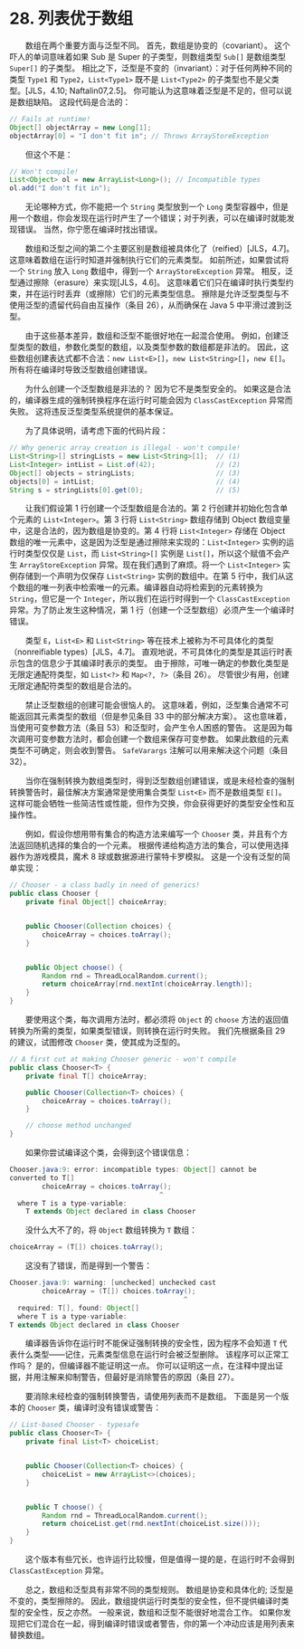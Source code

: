 # 28. 列表优于数组

　　数组在两个重要方面与泛型不同。 首先，数组是协变的（covariant）。 这个吓人的单词意味着如果 Sub 是 Super 的子类型，则数组类型 `Sub[]` 是数组类型 `Super[]` 的子类型。 相比之下，泛型是不变的（invariant）：对于任何两种不同的类型 `Type1` 和 `Type2`，`List<Type1>` 既不是 `List<Type2>` 的子类型也不是父类型。[JLS，4.10; Naftalin07,2.5]。 你可能认为这意味着泛型是不足的，但可以说是数组缺陷。 这段代码是合法的：

```Java
// Fails at runtime!
Object[] objectArray = new Long[1];
objectArray[0] = "I don't fit in"; // Throws ArrayStoreException
```

　　但这个不是：

```Java
// Won't compile!
List<Object> ol = new ArrayList<Long>(); // Incompatible types
ol.add("I don't fit in");
```

　　无论哪种方式，你不能把一个 `String` 类型放到一个 `Long` 类型容器中，但是用一个数组，你会发现在运行时产生了一个错误；对于列表，可以在编译时就能发现错误。 当然，你宁愿在编译时找出错误。

　　数组和泛型之间的第二个主要区别是数组被具体化了（reified）[JLS，4.7]。 这意味着数组在运行时知道并强制执行它们的元素类型。 如前所述，如果尝试将一个 `String` 放入 `Long` 数组中，得到一个 `ArrayStoreException` 异常。 相反，泛型通过擦除（erasure）来实现[JLS，4.6]。 这意味着它们只在编译时执行类型约束，并在运行时丢弃（或擦除）它们的元素类型信息。 擦除是允许泛型类型与不使用泛型的遗留代码自由互操作（条目 26），从而确保在 Java 5 中平滑过渡到泛型。

　　由于这些基本差异，数组和泛型不能很好地在一起混合使用。 例如，创建泛型类型的数组，参数化类型的数组，以及类型参数的数组都是非法的。 因此，这些数组创建表达式都不合法：`new List<E>[]`，`new List<String>[]`，`new E[]`。 所有将在编译时导致泛型数组创建错误。

　　为什么创建一个泛型数组是非法的？ 因为它不是类型安全的。 如果这是合法的，编译器生成的强制转换程序在运行时可能会因为 `ClassCastException` 异常而失败。 这将违反泛型类型系统提供的基本保证。

　　为了具体说明，请考虑下面的代码片段：

```Java
// Why generic array creation is illegal - won't compile!
List<String>[] stringLists = new List<String>[1];  // (1)
List<Integer> intList = List.of(42);               // (2)
Object[] objects = stringLists;                    // (3)
objects[0] = intList;                              // (4)
String s = stringLists[0].get(0);                  // (5)
```

　　让我们假设第 1 行创建一个泛型数组是合法的。第 2 行创建并初始化包含单个元素的 `List<Integer>`。第 3 行将 `List<String>` 数组存储到 Object 数组变量中，这是合法的，因为数组是协变的。第 4 行将 `List<Integer>` 存储在 Object 数组的唯一元素中，这是因为泛型是通过擦除来实现的：`List<Integer>` 实例的运行时类型仅仅是 `List`，而 `List<String>[]` 实例是 `List[]`，所以这个赋值不会产生 `ArrayStoreException` 异常。现在我们遇到了麻烦。将一个 `List<Integer>` 实例存储到一个声明为仅保存 `List<String>` 实例的数组中。在第 5 行中，我们从这个数组的唯一列表中检索唯一的元素。编译器自动将检索到的元素转换为 `String`，但它是一个 `Integer`，所以我们在运行时得到一个 `ClassCastException` 异常。为了防止发生这种情况，第 1 行（创建一个泛型数组）必须产生一个编译时错误。

　　类型 `E`，`List<E>` 和 `List<String>` 等在技术上被称为不可具体化的类型（nonreifiable types）[JLS，4.7]。 直观地说，不可具体化的类型是其运行时表示包含的信息少于其编译时表示的类型。 由于擦除，可唯一确定的参数化类型是无限定通配符类型，如 `List<?>` 和 `Map<?, ?>`（条目 26）。 尽管很少有用，创建无限定通配符类型的数组是合法的。

　　禁止泛型数组的创建可能会很恼人的。 这意味着，例如，泛型集合通常不可能返回其元素类型的数组（但是参见条目 33 中的部分解决方案）。 这也意味着，当使用可变参数方法（条目 53）和泛型时，会产生令人困惑的警告。 这是因为每次调用可变参数方法时，都会创建一个数组来保存可变参数。 如果此数组的元素类型不可确定，则会收到警告。 `SafeVarargs` 注解可以用来解决这个问题（条目 32）。

　　当你在强制转换为数组类型时，得到泛型数组创建错误，或是未经检查的强制转换警告时，最佳解决方案通常是使用集合类型 `List<E>` 而不是数组类型 `E[]`。 这样可能会牺牲一些简洁性或性能，但作为交换，你会获得更好的类型安全性和互操作性。

　　例如，假设你想用带有集合的构造方法来编写一个 `Chooser` 类，并且有个方法返回随机选择的集合的一个元素。 根据传递给构造方法的集合，可以使用选择器作为游戏模具，魔术 8 球或数据源进行蒙特卡罗模拟。 这是一个没有泛型的简单实现：

```Java
// Chooser - a class badly in need of generics!
public class Chooser {
    private final Object[] choiceArray;


    public Chooser(Collection choices) {
        choiceArray = choices.toArray();
    }


    public Object choose() {
        Random rnd = ThreadLocalRandom.current();
        return choiceArray[rnd.nextInt(choiceArray.length)];
    }
}
```

　　要使用这个类，每次调用方法时，都必须将 `Object` 的 `choose` 方法的返回值转换为所需的类型，如果类型错误，则转换在运行时失败。 我们先根据条目 29 的建议，试图修改 `Chooser` 类，使其成为泛型的。

```Java
// A first cut at making Chooser generic - won't compile
public class Chooser<T> {
    private final T[] choiceArray;

    public Chooser(Collection<T> choices) {
        choiceArray = choices.toArray();
    }

    // choose method unchanged
}
```

　　如果你尝试编译这个类，会得到这个错误信息：

```Java
Chooser.java:9: error: incompatible types: Object[] cannot be
converted to T[]
        choiceArray = choices.toArray();
                                     ^
  where T is a type-variable:
    T extends Object declared in class Chooser
```

　　没什么大不了的，将 `Object` 数组转换为 `T` 数组：

```Java
choiceArray = (T[]) choices.toArray();
```

　　这没有了错误，而是得到一个警告：

```Java
Chooser.java:9: warning: [unchecked] unchecked cast
        choiceArray = (T[]) choices.toArray();
                                           ^
  required: T[], found: Object[]
  where T is a type-variable:
T extends Object declared in class Chooser
```

　　编译器告诉你在运行时不能保证强制转换的安全性，因为程序不会知道 `T` 代表什么类型——记住，元素类型信息在运行时会被泛型删除。 该程序可以正常工作吗？ 是的，但编译器不能证明这一点。 你可以证明这一点，在注释中提出证据，并用注解来抑制警告，但最好是消除警告的原因（条目 27）。

　　要消除未经检查的强制转换警告，请使用列表而不是数组。 下面是另一个版本的 `Chooser` 类，编译时没有错误或警告：

```Java
// List-based Chooser - typesafe
public class Chooser<T> {
    private final List<T> choiceList;


    public Chooser(Collection<T> choices) {
        choiceList = new ArrayList<>(choices);
    }


    public T choose() {
        Random rnd = ThreadLocalRandom.current();
        return choiceList.get(rnd.nextInt(choiceList.size()));
    }
}
```

　　这个版本有些冗长，也许运行比较慢，但是值得一提的是，在运行时不会得到 `ClassCastException` 异常。

　　总之，数组和泛型具有非常不同的类型规则。 数组是协变和具体化的; 泛型是不变的，类型擦除的。 因此，数组提供运行时类型的安全性，但不提供编译时类型的安全性，反之亦然。 一般来说，数组和泛型不能很好地混合工作。 如果你发现把它们混合在一起，得到编译时错误或者警告，你的第一个冲动应该是用列表来替换数组。